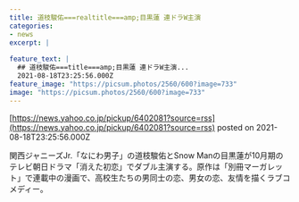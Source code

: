 ```yaml
---
title: 道枝駿佑===realtitle===amp;目黒蓮 連ドラW主演
categories:
- news
excerpt: |
  
feature_text: |
  ## 道枝駿佑===title===amp;目黒蓮 連ドラW主演...
  2021-08-18T23:25:56.000Z
feature_image: "https://picsum.photos/2560/600?image=733"
image: "https://picsum.photos/2560/600?image=733"
---
```


[https://news.yahoo.co.jp/pickup/6402081?source=rss](https://news.yahoo.co.jp/pickup/6402081?source=rss)
posted on 2021-08-18T23:25:56.000Z

<!--more-->

関西ジャニーズJr.「なにわ男子」の道枝駿佑とSnow Manの目黒蓮が10月期のテレビ朝日ドラマ「消えた初恋」でダブル主演する。原作は「別冊マーガレット」で連載中の漫画で、高校生たちの男同士の恋、男女の恋、友情を描くラブコメディー。
